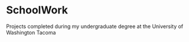 # SchoolWork
Projects completed during my undergraduate degree at the University of Washington Tacoma
